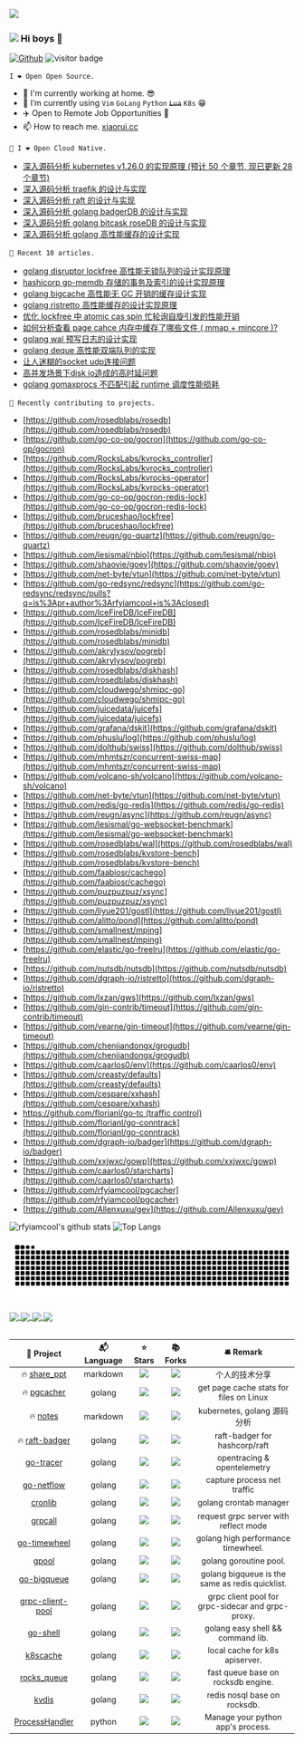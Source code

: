 ![](https://github.com/rfyiamcool/rfyiamcool/blob/master/header.png)

### <img src="https://emojis.slackmojis.com/emojis/images/1531849430/4246/blob-sunglasses.gif?1531849430" width="30"/> Hi boys 👋

[![Github](https://img.shields.io/github/followers/rfyiamcool?label=Follow&style=social)](https://github.com/rfyiamcool)
<img src="https://visitor-badge.laobi.icu/badge?page_id=rfyiamcool.rfyiamcool" alt="visitor badge"/>  

`I ❤ Open Open Source.`

- 🌈 I'm currently working at home. 😎
- 🤔 I’m currently using `Vim` `GoLang` `Python` <del>`Lua`</del> `K8s` 😁
- ✈️ Open to Remote Job Opportunities 🍻
- 📫 How to reach me. [xiaorui.cc](https://xiaorui.cc)


`🚗 I ❤ Open Cloud Native.`

- [深入源码分析 kubernetes v1.26.0 的实现原理 (预计 50 个章节, 现已更新 28 个章节)](https://github.com/rfyiamcool/notes#kubernetes)
- [深入源码分析 traefik 的设计与实现](https://github.com/rfyiamcool/notes#traefik)
- [深入源码分析 raft 的设计与实现](https://github.com/rfyiamcool/notes#hashcorp-raft)
- [深入源码分析 golang badgerDB 的设计与实现](https://github.com/rfyiamcool/notes#golang-badger)
- [深入源码分析 golang bitcask roseDB 的设计与实现](https://github.com/rfyiamcool/notes#golang-badger)
- [深入源码分析 golang 高性能缓存的设计实现](https://github.com/rfyiamcool/notes#golang-%E9%AB%98%E6%80%A7%E8%83%BD%E7%BC%93%E5%AD%98)

`🌈 Recent 10 articles.`

- [golang disruptor lockfree 高性能无锁队列的设计实现原理](https://github.com/rfyiamcool/notes/blob/main/golang_lockfree_disruptor.md)
- [hashicorp go-memdb 存储的事务及索引的设计实现原理](https://github.com/rfyiamcool/notes/blob/main/go-memdb.md)
- [golang bigcache 高性能无 GC 开销的缓存设计实现](https://github.com/rfyiamcool/notes/blob/main/golang_bigcache_cache.md)
- [golang ristretto 高性能缓存的设计实现原理](https://github.com/rfyiamcool/notes/blob/main/golang_ristretto_cache.md)
- [优化 lockfree 中 atomic cas spin 忙轮询自旋引发的性能开销](https://github.com/rfyiamcool/notes/blob/main/optimize_atomic_cas_spin.md)
- [如何分析查看 page cahce 内存中缓存了哪些文件 ( mmap + mincore )?](https://github.com/rfyiamcool/notes/blob/main/which_files_occupy_page_cache_memory.md)
- [golang wal 预写日志的设计实现](https://github.com/rfyiamcool/notes/blob/main/golang_wal_code.md)
- [golang deque 高性能双端队列的实现](https://github.com/rfyiamcool/notes/blob/main/golang_deque.md)
- [让人迷糊的socket udp连接问题](https://github.com/rfyiamcool/notes/blob/main/udp_connect_refuse.md)
- [高并发场景下disk io造成的高时延问题](https://github.com/rfyiamcool/notes/blob/main/reduce_disk_latency.md)
- [golang gomaxprocs 不匹配引起 runtime 调度性能损耗](https://github.com/rfyiamcool/notes/blob/main/golang_runtime_maxprocs.md)

`🦀 Recently contributing to projects.`

- [https://github.com/rosedblabs/rosedb](https://github.com/rosedblabs/rosedb)
- [https://github.com/go-co-op/gocron](https://github.com/go-co-op/gocron)
- [https://github.com/RocksLabs/kvrocks_controller](https://github.com/RocksLabs/kvrocks_controller)
- [https://github.com/RocksLabs/kvrocks-operator](https://github.com/RocksLabs/kvrocks-operator)
- [https://github.com/go-co-op/gocron-redis-lock](https://github.com/go-co-op/gocron-redis-lock)
- [https://github.com/bruceshao/lockfree](https://github.com/bruceshao/lockfree)
- [https://github.com/reugn/go-quartz](https://github.com/reugn/go-quartz)
- [https://github.com/lesismal/nbio](https://github.com/lesismal/nbio)
- [https://github.com/shaovie/goev](https://github.com/shaovie/goev)
- [https://github.com/net-byte/vtun](https://github.com/net-byte/vtun)
- [https://github.com/go-redsync/redsync](https://github.com/go-redsync/redsync/pulls?q=is%3Apr+author%3Arfyiamcool+is%3Aclosed)
- [https://github.com/IceFireDB/IceFireDB](https://github.com/IceFireDB/IceFireDB)
- [https://github.com/rosedblabs/minidb](https://github.com/rosedblabs/minidb)
- [https://github.com/akrylysov/pogreb](https://github.com/akrylysov/pogreb)
- [https://github.com/rosedblabs/diskhash](https://github.com/rosedblabs/diskhash)
- [https://github.com/cloudwego/shmipc-go](https://github.com/cloudwego/shmipc-go)
- [https://github.com/juicedata/juicefs](https://github.com/juicedata/juicefs)
- [https://github.com/grafana/dskit](https://github.com/grafana/dskit)
- [https://github.com/phuslu/log](https://github.com/phuslu/log)
- [https://github.com/dolthub/swiss](https://github.com/dolthub/swiss)
- [https://github.com/mhmtszr/concurrent-swiss-map](https://github.com/mhmtszr/concurrent-swiss-map)
- [https://github.com/volcano-sh/volcano](https://github.com/volcano-sh/volcano)
- [https://github.com/net-byte/vtun](https://github.com/net-byte/vtun)
- [https://github.com/redis/go-redis](https://github.com/redis/go-redis)
- [https://github.com/reugn/async](https://github.com/reugn/async)
- [https://github.com/lesismal/go-websocket-benchmark](https://github.com/lesismal/go-websocket-benchmark)
- [https://github.com/rosedblabs/wal](https://github.com/rosedblabs/wal)
- [https://github.com/rosedblabs/kvstore-bench](https://github.com/rosedblabs/kvstore-bench)
- [https://github.com/faabiosr/cachego](https://github.com/faabiosr/cachego)
- [https://github.com/puzpuzpuz/xsync](https://github.com/puzpuzpuz/xsync)
- [https://github.com/liyue201/gostl](https://github.com/liyue201/gostl)
- [https://github.com/alitto/pond](https://github.com/alitto/pond)
- [https://github.com/smallnest/mping](https://github.com/smallnest/mping)
- [https://github.com/elastic/go-freelru](https://github.com/elastic/go-freelru)
- [https://github.com/nutsdb/nutsdb](https://github.com/nutsdb/nutsdb)
- [https://github.com/dgraph-io/ristretto](https://github.com/dgraph-io/ristretto)
- [https://github.com/lxzan/gws](https://github.com/lxzan/gws)
- [https://github.com/gin-contrib/timeout](https://github.com/gin-contrib/timeout)
- [https://github.com/vearne/gin-timeout](https://github.com/vearne/gin-timeout)
- [https://github.com/chenjiandongx/grogudb](https://github.com/chenjiandongx/grogudb)
- [https://github.com/caarlos0/env](https://github.com/caarlos0/env)
- [https://github.com/creasty/defaults](https://github.com/creasty/defaults)
- [https://github.com/cespare/xxhash](https://github.com/cespare/xxhash)
- [https://github.com/florianl/go-tc (traffic control)](https://github.com/florianl/go-tc)
- [https://github.com/florianl/go-conntrack](https://github.com/florianl/go-conntrack)
- [https://github.com/dgraph-io/badger](https://github.com/dgraph-io/badger)
- [https://github.com/xxjwxc/gowp](https://github.com/xxjwxc/gowp)
- [https://github.com/caarlos0/starcharts](https://github.com/caarlos0/starcharts)
- [https://github.com/rfyiamcool/pgcacher](https://github.com/rfyiamcool/pgcacher)
- [https://github.com/Allenxuxu/gev](https://github.com/Allenxuxu/gev)

<!--
![rfyiamcool's github stats](https://github-readme-stats-git-masterrstaa-rickstaa.vercel.app/api?username=rfyiamcool&show_icons=true&count_private=true&line_height=21&hide_border=true&theme=vue)
![Top Langs](https://https://github-readme-stats-git-masterrstaa-rickstaa.vercel.app/api/top-langs/?username=rfyiamcool&hide=html&exclude_repo=python_vim&hide_border=true&layout=compact&theme=vue)
-->
<!-- 注释 [![trophy](https://github-profile-trophy.vercel.app/?username=rfyiamcool&theme=flat&column=10&margin-w=10)](https://github.com/rfyiamcool) -->

![rfyiamcool's github stats](https://github-readme-stats-git-masterrstaa-rickstaa.vercel.app/api?username=rfyiamcool&show_icons=true&count_private=true&line_height=40&hide_border=true&theme=vue)
![Top Langs](https://github-readme-stats-git-masterrstaa-rickstaa.vercel.app/api/top-langs/?username=rfyiamcool&hide=html&exclude_repo=python_vim&hide_border=true&theme=vue)

![github contribution grid snake animation](https://raw.githubusercontent.com/rfyiamcool/rfyiamcool/output/github-contribution-grid-snake.svg)

<a href="https://github.com/rfyiamcool/go-tracer">
  <img align="center" src="https://github-readme-stats-git-masterrstaa-rickstaa.vercel.app/api/pin/?username=rfyiamcool&repo=go-tracer&theme=buefy" />
</a>
<a href="https://github.com/rfyiamcool/go-netflow">
  <img align="center" src="https://github-readme-stats-git-masterrstaa-rickstaa.vercel.app/api/pin/?username=rfyiamcool&repo=go-netflow&theme=buefy" />
</a>
<a href="https://github.com/rfyiamcool/raft-badger">
  <img align="center" src="https://github-readme-stats-git-masterrstaa-rickstaa.vercel.app/api/pin/?username=rfyiamcool&repo=raft-badger&theme=buefy" />
</a>
<a href="https://github.com/rfyiamcool/notes">
  <img align="center" src="https://github-readme-stats-git-masterrstaa-rickstaa.vercel.app/api/pin/?username=rfyiamcool&repo=notes&theme=buefy" />
</a>

<br>
<br>

| 🎁 Project | 📬 Language | ⭐ Stars | 📚 Forks | 🛎 Remark |
| :----: | :----: | :----: | :----: | :----: |
| 🔥 [share_ppt](https://github.com/rfyiamcool/share_ppt) | markdown | ![](https://img.shields.io/github/stars/rfyiamcool/share_ppt?style=flat-square&labelColor=343b41) | ![](https://img.shields.io/github/forks/rfyiamcool/share_ppt?style=flat-square&labelColor=343b41) | 个人的技术分享 |
| 🔥 [pgcacher](https://github.com/rfyiamcool/pgcacher) | golang | ![](https://img.shields.io/github/stars/rfyiamcool/pgcacher?style=flat-square&labelColor=343b41) | ![](https://img.shields.io/github/forks/rfyiamcool/pgcacher?style=flat-square&labelColor=343b41) | get page cache stats for files on Linux |
| 🔥 [notes](https://github.com/rfyiamcool/notes) | markdown | ![](https://img.shields.io/github/stars/rfyiamcool/notes?style=flat-square&labelColor=343b41) | ![](https://img.shields.io/github/forks/rfyiamcool/notes?style=flat-square&labelColor=343b41) | kubernetes, golang 源码分析 |
| 🔥 [raft-badger](https://github.com/rfyiamcool/raft-badger) | golang | ![](https://img.shields.io/github/stars/rfyiamcool/raft-badger?style=flat-square&labelColor=343b41) | ![](https://img.shields.io/github/forks/rfyiamcool/raft-badger?style=flat-square&labelColor=343b41) | raft-badger for hashcorp/raft |
| [go-tracer](https://github.com/rfyiamcool/go-tracer) | golang | ![](https://img.shields.io/github/stars/rfyiamcool/go-tracer?style=flat-square&labelColor=343b41) | ![](https://img.shields.io/github/forks/rfyiamcool/go-tracer?style=flat-square&labelColor=343b41) | opentracing & opentelemetry |
| [go-netflow](https://github.com/rfyiamcool/go-netflow) | golang | ![](https://img.shields.io/github/stars/rfyiamcool/go-netflow?style=flat-square&labelColor=343b41) | ![](https://img.shields.io/github/forks/rfyiamcool/go-netflow?style=flat-square&labelColor=343b41) | capture process net traffic|
| [cronlib](https://github.com/rfyiamcool/cronlib) | golang | ![](https://img.shields.io/github/stars/rfyiamcool/cronlib?style=flat-square&labelColor=343b41) | ![](https://img.shields.io/github/forks/rfyiamcool/cronlib?style=flat-square&labelColor=343b41) | golang crontab manager |
| [grpcall](https://github.com/rfyiamcool/grpcall) | golang | ![](https://img.shields.io/github/stars/rfyiamcool/grpcall?style=flat-square&labelColor=343b41) | ![](https://img.shields.io/github/forks/rfyiamcool/grpcall?style=flat-square&labelColor=343b41) | request grpc server with reflect mode |
| [go-timewheel](https://github.com/rfyiamcool/go-timewheel) | golang | ![](https://img.shields.io/github/stars/rfyiamcool/go-timewheel?style=flat-square&labelColor=343b41) | ![](https://img.shields.io/github/forks/rfyiamcool/go-timewheel?style=flat-square&labelColor=343b41) | golang high performance timewheel. |
| [gpool](https://github.com/rfyiamcool/gpool) | golang | ![](https://img.shields.io/github/stars/rfyiamcool/gpool?style=flat-square&labelColor=343b41) | ![](https://img.shields.io/github/forks/rfyiamcool/gpool?style=flat-square&labelColor=343b41) | golang goroutine pool. |
| [go-bigqueue](https://github.com/rfyiamcool/go-bigqueue) | golang | ![](https://img.shields.io/github/stars/rfyiamcool/go-bigqueue?style=flat-square&labelColor=343b41) | ![](https://img.shields.io/github/forks/rfyiamcool/go-bigqueue?style=flat-square&labelColor=343b41) | golang bigqueue is the same as redis quicklist. |
| [grpc-client-pool](https://github.com/rfyiamcool/grpc-client-pool) | golang | ![](https://img.shields.io/github/stars/rfyiamcool/grpc-client-pool?style=flat-square&labelColor=343b41) | ![](https://img.shields.io/github/forks/rfyiamcool/grpc-client-pool?style=flat-square&labelColor=343b41) | grpc client pool for grpc-sidecar and grpc-proxy. |
| [go-shell](https://github.com/rfyiamcool/go-shell) | golang | ![](https://img.shields.io/github/stars/rfyiamcool/go-shell?style=flat-square&labelColor=343b41) | ![](https://img.shields.io/github/forks/rfyiamcool/go-shell?style=flat-square&labelColor=343b41) | golang easy shell && command lib. |
| [k8scache ](https://github.com/rfyiamcool/k8scache ) | golang | ![](https://img.shields.io/github/stars/rfyiamcool/k8scache?style=flat-square&labelColor=343b41) | ![](https://img.shields.io/github/forks/rfyiamcool/go-bigqueue?style=flat-square&labelColor=343b41) | local cache for k8s apiserver. |
| [rocks_queue](https://github.com/rfyiamcool/rocks_queue ) | golang | ![](https://img.shields.io/github/stars/rfyiamcool/rocks_queue?style=flat-square&labelColor=343b41) | ![](https://img.shields.io/github/forks/rfyiamcool/rocks_queue?style=flat-square&labelColor=343b41) | fast queue base on rocksdb engine. |
| [kvdis](https://github.com/rfyiamcool/kvdis) | golang | ![](https://img.shields.io/github/stars/rfyiamcool/kvdis?style=flat-square&labelColor=343b41) | ![](https://img.shields.io/github/forks/rfyiamcool/kvdis?style=flat-square&labelColor=343b41) | redis nosql base on rocksdb. |
| [ProcessHandler](https://github.com/rfyiamcool/ProcessHandler) | python | ![](https://img.shields.io/github/stars/rfyiamcool/ProcessHandler?style=flat-square&labelColor=343b41) | ![](https://img.shields.io/github/forks/rfyiamcool/ProcessHandler?style=flat-square&labelColor=343b41) | Manage your python app's process. |


<!-- 
<h3>My latest posts</h3>
<ul>
  <li><a href="https://medium.com/better-programming/create-your-first-ethereum-smart-contract-with-remix-ide-667e46e81901"><b><img src="https://emojipedia-us.s3.dualstack.us-west-1.amazonaws.com/thumbs/240/apple/237/fire_1f525.png" width="20" alt="new" /> Create Your First Ethereum Smart Contract With Remix IDE</b></a><br/><i>Build a Blockchain-powered chat from your browser!.</i></li>
  <li><a href="https://medium.com/@th.guibert/how-to-create-a-self-updating-readme-md-for-your-github-profile-f8b05744ca91"><b><img src="https://emojipedia-us.s3.dualstack.us-west-1.amazonaws.com/thumbs/240/apple/237/fire_1f525.png" width="20" alt="new" /> How to Create a Self-Updating README.md for Your GitHub Profile</b></a><br/><i>A good tutorial to do your first steps with GitHub Actions</i></li>
    <li><a href="https://medium.com/better-programming/how-you-should-structure-your-react-applications-e7dd32375a98"><b><img src="https://emojipedia-us.s3.dualstack.us-west-1.amazonaws.com/thumbs/240/apple/237/fire_1f525.png" width="20" alt="new" /> How You Should Structure Your React Applications</b></a><br/><i>A matter of taste, sure, but here is an approach that scales.</i></li>
  <li><a href="https://medium.com/better-programming/pro-tips-to-help-you-get-started-with-your-side-project-15d01b76e0d8"><b>Pro Tips to Help You Get Started With Your Side Project</b></a><br/><i>Begin with solid foundations to keep the excitement kicking in...</i></li>
  <li><a href="https://medium.com/better-programming/how-to-take-care-of-your-personal-branding-as-a-programmer-2d3aeba56cb9"><b>How to Take Care of Your Personal Branding as a Programmer</b></a><br/><i>It’s more than just refreshing your resume</i></li>
  <li><a href="https://medium.com/better-programming/8-new-features-shipping-with-es2020-7a2721f710fb"><b>7 New Features Shipping With ES2020</b></a><br/><i>GlobalThis, optional chaining, private fields in classes, the nullish coalescing operator, and more</i></li>
</ul>
<h3

-->

